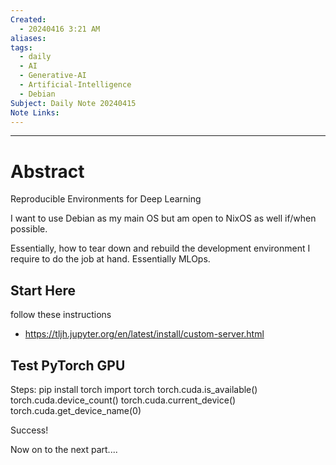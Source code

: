 ```yaml
---
Created:
  - 20240416 3:21 AM
aliases: 
tags:
  - daily
  - AI
  - Generative-AI
  - Artificial-Intelligence
  - Debian
Subject: Daily Note 20240415
Note Links:
---
```

--------------
# Abstract
Reproducible Environments for Deep Learning

I want to use Debian as my main OS but am open to NixOS as well if/when possible.

Essentially, how to tear down and rebuild the development environment I require to do the job at hand. Essentially MLOps.

## Start Here
follow these instructions
- https://tljh.jupyter.org/en/latest/install/custom-server.html

## Test PyTorch GPU
Steps:
pip install torch
import torch
torch.cuda.is_available()
torch.cuda.device_count()
torch.cuda.current_device()
torch.cuda.get_device_name(0)

Success!

Now on to the next part....

